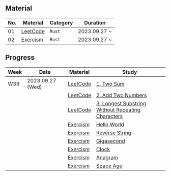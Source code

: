 ## Material
| No. | Material | Category | Duration |
|-----|----------|----------|----------|
| 01  | [LeetCode] | `Rust` | 2023.09.27 ~ |
| 02  | [Exercism] | `Rust` | 2023.09.27 ~ |

## Progress
| Week | Date | Material | Study |
|------|------|----------|-------|
| W39  | 2023.09.27 (Wed) | [LeetCode] | [1. Two Sum](https://leetcode.com/problems/two-sum/) |
|      |                  | [LeetCode] | [2. Add Two Numbers](https://leetcode.com/problems/add-two-numbers/) |
|      |                  | [LeetCode] | [3. Longest Substring Without Repeating Characters](https://leetcode.com/problems/longest-substring-without-repeating-characters/) |
|      |                  | [Exercism] | [Hello World](https://exercism.org/tracks/rust/exercises/hello-world) |
|      |                  | [Exercism] | [Reverse String](https://exercism.org/tracks/rust/exercises/reverse-string) |
|      |                  | [Exercism] | [Gigasecond](https://exercism.org/tracks/rust/exercises/gigasecond) |
|      |                  | [Exercism] | [Clock](https://exercism.org/tracks/rust/exercises/clock) |
|      |                  | [Exercism] | [Anagram](https://exercism.org/tracks/rust/exercises/anagram) |
|      |                  | [Exercism] | [Space Age](https://exercism.org/tracks/rust/exercises/space-age) |

[LeetCode]: https://leetcode.com/
[Exercism]: https://exercism.org/
